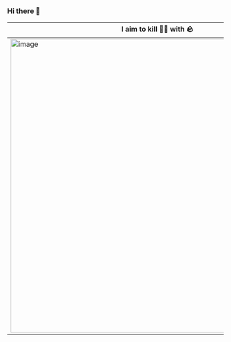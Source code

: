 ### Hi there 👋

I aim to kill 🐤🐤 with 🪨|
--- | 
<img width="683" alt="image" src="https://user-images.githubusercontent.com/56193069/162979340-1d5654b3-aa7d-42f3-bbe4-349f37f27336.png">|

